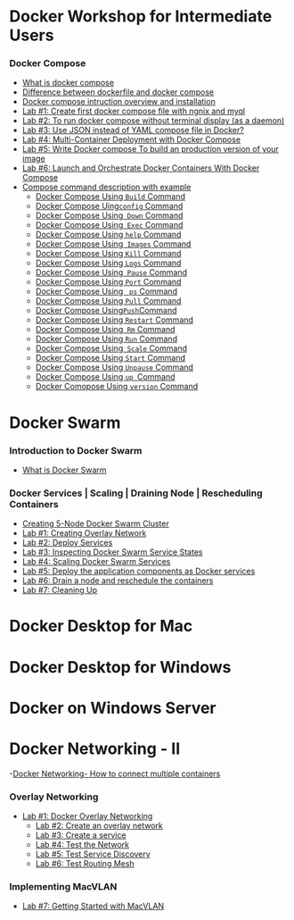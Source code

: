 # Docker Workshop for Intermediate Users

### Docker Compose
- [What is docker compose]()<br>
- [ Difference between dockerfile and docker compose ]()<br>
- [ Docker compose intruction overview and installation ]()<br>
- [Lab #1: Create first docker compose file with ngnix and myql]()<br>
- [Lab #2: To run docker compose without terminal display (as a daemon) ]()<br> 
- [Lab #3: Use JSON instead of YAML compose file in Docker?]()<br>
- [Lab #4: Multi-Container Deployment with Docker Compose ]()<br>
- [Lab #5: Write Docker compose To build an production version of your image]()<br>
- [Lab #6: Launch and Orchestrate Docker Containers With Docker Compose ]()<br>
- [Compose command description with example]()<br>
     - [ Docker Compose Using `Build` Command ]()<br>
     - [ Docker Compose Uing`config` Command ]()<br>
     - [ Docker Compose Using` Down` Command  ]()<br>
     - [ Docker Compose Using` Exec` Command ]()<br>
     - [ Docker Compose Using `help` Command ]()<br>
     - [ Docker Compose Using` Images` Command ]()<br>
     - [ Docker Compose Using `Kill` Command ]()<br>
     - [ Docker Compose Using `Logs` Command ]()<br>
     - [ Docker Compose Using` Pause` Command ]()<br>
     - [ Docker Compose Using `Port` Command ]()<br>
     - [ Docker Compose Using ` ps` Command ]()<br>
     - [ Docker Compose Using `Pull` Command ]()<br>
     - [ Docker Compose Using` Push `Command ]()<br>
     - [ Docker Compose Using `Restart` Command ]()<br>
     - [ Docker Compose Using` Rm` Command ]()<br>
     - [ Docker Compose Using `Run` Command ]()<br>
     - [ Docker Compose Using` Scale` Command]()<br>
     - [ Docker Compose Using `Start` Command]()<br>
     - [ Docker Compose Using `Unpause` Command ]()<br>
     - [ Docker Compose Using `up `Command ]()<br>
     - [ Docker Comopose Using `version` Command]()<br>


# Docker Swarm

### Introduction to Docker Swarm

- [What is Docker Swarm](./what-is-docker-swarm.md)<br>

### Docker Services | Scaling | Draining Node | Rescheduling Containers

- [Creating 5-Node Docker Swarm Cluster](./getting-started-with-swarm.md)<br>
- [Lab #1: Creating Overlay Network](./lab1-docker-network-overlay.md)<br>
- [Lab #2: Deploy Services ](./lab2-deploy-services.md)<br>
- [Lab #3: Inspecting Docker Swarm Service States](./lab3-inspect-services.md)<br>
- [Lab #4: Scaling Docker Swarm Services](./lab4-scaling-services.md)<br>
- [Lab #5: Deploy the application components as Docker services ](./lab5-deploy-app-component-as-docker-services.md)<br>
- [Lab #6: Drain a node and reschedule the containers](./lab6-drain-a-node-reschedule-md)<br>
- [Lab #7: Cleaning Up ](./lab7-cleaning-up.md)<br>




# Docker Desktop for Mac


# Docker Desktop for Windows


# Docker on Windows Server



# Docker Networking - II

-[Docker Networking- How to connect multiple containers]()<br>

### Overlay Networking

- [Lab #1: Docker Overlay Networking]()
   - [Lab #2: Create an overlay network]()
   - [Lab #3: Create a service]()
   - [Lab #4: Test the Network]()
   - [Lab #5: Test Service Discovery]()
   - [Lab #6: Test Routing Mesh]()

### Implementing MacVLAN

- [Lab #7: Getting Started with MacVLAN](networking/lab7-macvlan.md)
 
